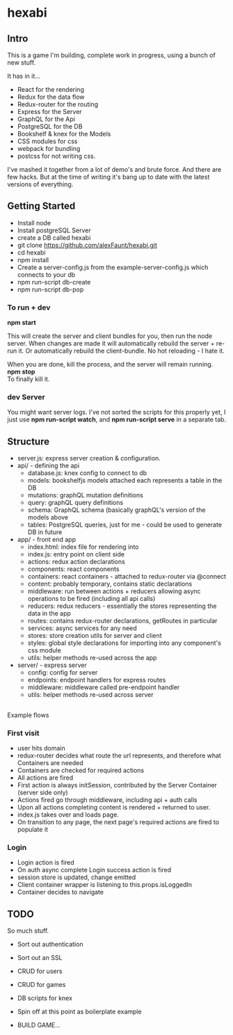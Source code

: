 # hexabi

## Intro

This is a game I'm building, complete work in progress, using a bunch of new stuff.

It has in it...

* React for the rendering
* Redux for the data flow
* Redux-router for the routing
* Express for the Server
* GraphQL for the Api
* PostgreSQL for the DB
* Bookshelf & knex for the Models
* CSS modules for css
* webpack for bundling
* postcss for not writing css.

I've mashed it together from a lot of demo's and brute force. And there are few hacks.
But at the time of writing it's bang up to date with the latest versions of everything.

## Getting Started
* Install node
* Install postgreSQL Server
* create a DB called hexabi
* git clone https://github.com/alexFaunt/hexabi.git
* cd hexabi
* npm install
* Create a server-config.js from the example-server-config.js which connects to your db
* npm run-script db-create
* npm run-script db-pop

### To run + dev
__npm start__  

This will create the server and client bundles for you, then run the node server.
When changes are made it will automatically rebuild the server + re-run it. Or
automatically rebuild the client-bundle. No hot reloading - I hate it.

When you are done, kill the process, and the server will remain running.  
__npm stop__  
To finally kill it.

### dev Server
You might want server logs. I've not sorted the scripts for this properly yet,
I just use __npm run-script watch__, and __npm run-script serve__ in a separate tab.

## Structure
 * server.js: express server creation & configuration.
 * api/ - defining the api
   * database.js: knex config to connect to db
   * models: bookshelfjs models attached each represents a table in the DB
   * mutations: graphQL mutation definitions
   * query: graphQL query definitions
   * schema: GraphQL schema (basically graphQL's version of the models above
   * tables: PostgreSQL queries, just for me - could be used to generate DB in future
 * app/ - front end app
   * index.html: index file for rendering into
   * index.js: entry point on client side
   * actions: redux action declarations
   * components: react components
   * containers: react containers - attached to redux-router via @connect
   * content: probably temporary, contains static declarations
   * middleware: run between actions + reducers allowing async operations to be fired (including all api calls)
   * reducers: redux reducers - essentially the stores representing the data in the app
   * routes: contains redux-router declarations, getRoutes in particular
   * services: async services for any need
   * stores: store creation utils for server and client
   * styles: global style declarations for importing into any component's css module
   * utils: helper methods re-used across the app
 * server/ - express server
   * config: config for server
   * endpoints: endpoint handlers for express routes
   * middleware: middleware called pre-endpoint handler
   * utils: helper methods re-used across server

##
Example flows

### First visit
 * user hits domain
 * redux-router decides what route the url represents, and therefore what Containers are needed
 * Containers are checked for required actions
 * All actions are fired
 * First action is always initSession, contributed by the Server Container (server side only)
 * Actions fired go through middleware, including api + auth calls
 * Upon all actions completing content is rendered + returned to user.
 * index.js takes over and loads page.
 * On transition to any page, the next page's required actions are fired to populate it

### Login
 * Login action is fired
 * On auth async complete Login success action is fired
 * session store is updated, change emitted
 * Client container wrapper is listening to this.props.isLoggedIn
 * Container decides to navigate


## TODO
So much stuff.

* Sort out authentication
* Sort out an SSL
* CRUD for users
* CRUD for games
* DB scripts for knex
* Spin off at this point as boilerplate example

* BUILD GAME...
